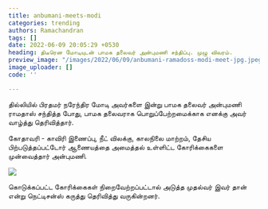 ```yaml
---
title: anbumani-meets-modi
categories: trending
authors: Ramachandran
tags: []
date: 2022-06-09 20:05:29 +0530
heading: திடீரென மோடியுடன் பாமக தலைவர் அன்புமணி சந்திப்பு. முழு விவரம்.
preview_image: "/images/2022/06/09/anbumani-ramadoss-modi-meet-jpg.jpeg"
image_uploader: []
code: ''

---
```

தில்லியில் பிரதமர் நரேந்திர மோடி அவர்களை இன்று பாமக தலைவர் அன்புமணி ராமதாஸ் சந்தித்த போது, பாமக தலைவராக பொறுப்பேற்றமைக்காக எனக்கு அவர் வாழ்த்து தெரிவித்தார்.

கோதாவரி - காவிரி இணைப்பு, நீட் விலக்கு, காலநிலை மாற்றம், தேசிய பிற்படுத்தப்பட்டோர் ஆணையத்தை அமைத்தல்  உள்ளிட்ட கோரிக்கைகளை முன்வைத்தார் அன்புமணி.

![](/images/2022/06/09/anbumani-modi-meet-jpg.jpeg)

கொடுக்கப்பட்ட கோரிக்கைகள் நிறைவேற்றப்பட்டால் அடுத்த முதல்வர் இவர் தான் என்று நெட்டிசன்ஸ் கருத்து தெரிவித்து வருகின்றனர்.
